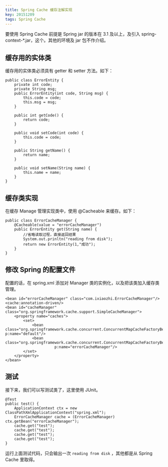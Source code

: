 ```yaml
---
title: Spring Cache 缓存注解实现
key: 20151209
tags: Spring Cache
---
```

要使用 Spring Cache 前提是 Spring jar 的版本在 3.1 及以上，及引入 spring-context-*.jar，这个。其他的环境及 jar 包不作介绍。

## 缓存用的实体类

缓存用的实体类必须具有 getter 和 setter 方法。如下：

```
public class ErrorEntity {
    private int code;
    private String msg;
    public ErrorEntity(int code, String msg) {
        this.code = code;
        this.msg = msg;
    }
    
    public int getCode() {
        return code;
    }

    public void setCode(int code) {
        this.code = code;
    }

    public String getName() {
        return name;
    }

    public void setName(String name) {
        this.name = name;
    }
}
```

## 缓存类实现

在缓存 Manage 管理实现类中，使用 @Cacheable 来缓存。如下：

```
public class ErrorCacheManager {
    @Cacheable(value = "errorCacheManager")
    public ErrorEntity get(String name) {
        //省略读取过程，直接返回结果
        System.out.prinltn("reading from disk");
        return new ErrorEntity(1,"成功");
    }
}
```

## 修改 Spring 的配置文件

配置的话，在 spring.xml 添加对 Manager 类的实例化，以及把该类加入缓存类管理。

```
<bean id="errorCacheManager" class="com.ixiaozhi.ErrorCacheManager"/>
<cache:annotation-driven/>
<bean id="cacheManager" class="org.springframework.cache.support.SimpleCacheManager">
    <property name="caches">
        <set>
            <bean class="org.springframework.cache.concurrent.ConcurrentMapCacheFactoryBean" p:name="default"/>
            <bean class="org.springframework.cache.concurrent.ConcurrentMapCacheFactoryBean"
                      p:name="errorCacheManager"/>
        </set>
    </property>
</bean>
```

## 测试

接下来，我们可以写测试类了，这里使用 JUnit。

```
@Test
public test() {
    ApplicationContext ctx = new ClassPathXmlApplicationContext("spring.xml");
    ErrorCacheManager cache = (ErrorCacheManager) ctx.getBean("errorCacheManager");
    cache.get("test");
    cache.get("test");
    cache.get("test");
    cache.get("test");
}
```

运行上面测试代码，只会输出一次 `reading from disk` ，其他都是从 Spring Cache 里取得。
